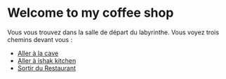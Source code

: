 
# Welcome to my coffee shop

Vous vous trouvez dans la salle de départ du labyrinthe. Vous voyez trois chemins devant vous :

- [Aller à la cave](failler_owen_cave.md)
- [Aller à ishak kitchen](ishak_sadallah_kitchen.md)
- [Sortir du Restaurant](nadjib_rahal_RESTURANT.md)
